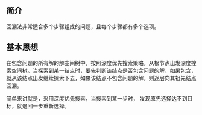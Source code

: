 ## 简介

回溯法非常适合多个步骤组成的问题，且每个步骤都有多个选项。

## 基本思想

在包含问题的所有解的解空间树中，按照深度优先搜索策略，从根节点出发深度搜索空间树。当探索到某一结点时，要先判断该结点是否包含问题的解，如果包含，就从该结点出发继续探索下去，如果该结点不包含问题的解，则逐层向其祖先结点回溯。

简单来讲就是，采用深度优先搜索，当搜索到某一步时， 发现原先选择达不到目标，就退回一步重新选择。